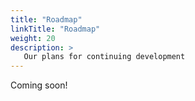 ```yaml
---
title: "Roadmap"
linkTitle: "Roadmap"
weight: 20
description: >
   Our plans for continuing development
---
```


Coming soon!